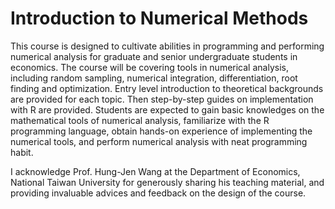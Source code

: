# Introduction to Numerical Methods

This course is designed to cultivate abilities in programming and performing numerical analysis for graduate and senior undergraduate students in economics. The course will be covering tools in numerical analysis, including random sampling, numerical integration, differentiation, root finding and optimization. Entry level introduction to theoretical backgrounds are provided for each topic. Then step-by-step guides on implementation with R are provided. Students are expected to gain basic knowledges on the mathematical tools of numerical analysis, familiarize with the R programming language, obtain hands-on experience of implementing the numerical tools, and perform numerical analysis with neat programming habit.

I acknowledge Prof. Hung-Jen Wang at the Department of Economics, National Taiwan University for generously sharing his teaching material, and providing invaluable advices and feedback on the design of the course.
